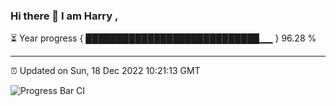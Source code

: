 ### Hi there 👋 I am Harry , 

⏳ Year progress { ████████████████████████████▁▁ } 96.28 %

---

⏰ Updated on Sun, 18 Dec 2022 10:21:13 GMT

![Progress Bar CI](https://github.com/duykhang68/duykhang68/workflows/Progress%20Bar%20CI/badge.svg)
